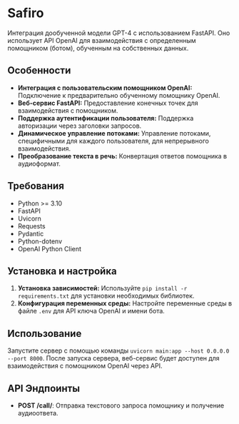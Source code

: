 # Safiro

Интеграция дообученной модели GPT-4 с использованием FastAPI. Оно использует API OpenAI для взаимодействия с определенным помощником (ботом), обученным на собственных данных.

## Особенности
- **Интеграция с пользовательским помощником OpenAI:** Подключение к предварительно обученному помощнику OpenAI.
- **Веб-сервис FastAPI:** Предоставление конечных точек для взаимодействия с помощником.
- **Поддержка аутентификации пользователя:** Поддержка авторизации через заголовки запросов.
- **Динамическое управление потоками:** Управление потоками, специфичными для каждого пользователя, для непрерывного взаимодействия.
- **Преобразование текста в речь:** Конвертация ответов помощника в аудиоформат.

## Требования
- Python >= 3.10
- FastAPI
- Uvicorn
- Requests
- Pydantic
- Python-dotenv
- OpenAI Python Client

## Установка и настройка
1. **Установка зависимостей:** Используйте `pip install -r requirements.txt` для установки необходимых библиотек.
2. **Конфигурация переменных среды:** Настройте переменные среды в файле `.env` для API ключа OpenAI и имени бота.

## Использование
Запустите сервер с помощью команды `uvicorn main:app --host 0.0.0.0 --port 8000`. После запуска сервера, веб-сервис будет доступен для взаимодействия с помощником OpenAI через API.

## API Эндпоинты
- **POST /call/**: Отправка текстового запроса помощнику и получение аудиоответа.
